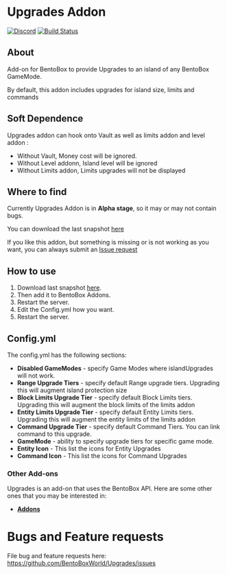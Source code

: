 Upgrades Addon
==========
[![Discord](https://img.shields.io/discord/272499714048524288.svg?logo=discord)](https://discord.bentobox.world)
[![Build Status](https://ci.codemc.io/buildStatus/icon?job=BentoBoxWorld/Upgrades)](https://ci.codemc.io/job/BentoBoxWorld/job/Upgrades/)

## About
Add-on for BentoBox to provide Upgrades to an island of any BentoBox GameMode.

By default, this addon includes upgrades for island size, limits and commands

## Soft Dependence

Upgrades addon can hook onto Vault as well as limits addon and level addon :
* Without Vault, Money cost will be ignored.
* Without Level addonn, Island level will be ignored
* Without Limits addon, Limits upgrades will not be displayed

## Where to find

Currently Upgrades Addon is in **Alpha stage**, so it may or may not contain bugs.

You can download the last snapshot [here](https://ci.codemc.io/job/BentoBoxWorld/job/Upgrades/)

If you like this addon, but something is missing or is not working as you want, you can always submit an [Issue request](https://github.com/BentoBoxWorld/Upgrades/issues)

## How to use

1. Download last snapshot [here](https://ci.codemc.io/job/BentoBoxWorld/job/Upgrades/).
2. Then add it to BentoBox Addons.
3. Restart the server.
4. Edit the Config.yml how you want.
5. Restart the server.

## Config.yml

The config.yml has the following sections:

* **Disabled GameModes** - specify Game Modes where islandUpgrades will not work.
* **Range Upgrade Tiers** - specify default Range upgrade tiers. Upgrading this will augment island protection size
* **Block Limits Upgrade Tier** - specify default Block Limits tiers. Upgrading this will augment the block limits of the limits addon
* **Entity Limits Upgrade Tier** - specify default Entity Limits tiers. Upgrading this will augment the entity limits of the limits addon
* **Command Upgrade Tier** - specify default Command Tiers. You can link command to this upgrade.
* **GameMode** - ability to specify upgrade tiers for specific game mode.
* **Entity Icon** - This list the icons for Entity Upgrades
* **Command Icon** - This list the icons for Command Upgrades

### Other Add-ons

Upgrades is an add-on that uses the BentoBox API. Here are some other ones that you may be interested in:

* [**Addons**](https://github.com/BentoBoxWorld/BentoBox/blob/develop/ADDON.md)

Bugs and Feature requests
=========================
File bug and feature requests here: https://github.com/BentoBoxWorld/Upgrades/issues
